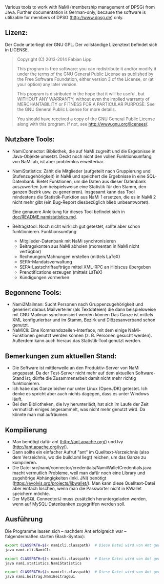 Various tools to work with NaMi (membership management of DPSG) from Java. Further documentation is German-only, because the software is utilizable for members of DPSG (http://www.dpsg.de) only.




Lizenz:
-------
Der Code unterliegt der GNU GPL. Der vollständige Lizenztext befindet sich in LICENSE.

> Copyright (C) 2013-2014 Fabian Lipp
>
> This program is free software: you can redistribute it and/or modify
> it under the terms of the GNU General Public License as published by
> the Free Software Foundation, either version 3 of the License, or
> (at your option) any later version.
>
> This program is distributed in the hope that it will be useful,
> but WITHOUT ANY WARRANTY; without even the implied warranty of
> MERCHANTABILITY or FITNESS FOR A PARTICULAR PURPOSE. See the
> GNU General Public License for more details.
>
> You should have received a copy of the GNU General Public License
> along with this program. If not, see <http://www.gnu.org/licenses/>.


Nutzbare Tools:
---------------
* NamiConnector: Bibliothek, die auf NaMi zugreift und die Ergebnisse in Java-Objekte umsetzt. Deckt noch nicht den vollen Funktionsumfang von NaMi ab, ist aber problemlos erweiterbar.
* NamiStatistics: Zählt die Mitglieder (aufgeteilt nach Gruppierung und Stufenzugehörigkeit) in NaMi und speichert die Ergebnisse in eine SQL-Datenbank. Bietet Funktionen, um die Daten aus dieser Datenbank auszuwerten (um beispielsweise eine Statistik für den Stamm, den ganzen Bezirk usw. zu generieren). Insgesamt kann das Tool mindestens die Statistik-Funktion aus NaMi 1 ersetzen, die es in NaMi 2 nicht mehr gibt (ein Bug-Report diesbezüglich blieb unbeantwortet).

  Eine genauere Anleitung für dieses Tool befindet sich in
  [doc/README.namistatistics.md](doc/README.namistatistics.md).
* Beitragstool: Noch nicht wirklich gut getestet, sollte aber schon funktionieren. Funktionsumfang:
  - Mitglieder-Datenbank mit NaMi synchronisieren
  - Beitragskonten aus NaMi abholen (momentan in NaMi nicht verfügbar)
  - Rechnungen/Mahnungen erstellen (mittels LaTeX)
  - SEPA-Mandatsverwaltung
  - SEPA-Lastschriftaufträge mittel XML-RPC an Hibiscus übergeben
  - Prenotifications erzeugen (mittels LaTeX)
  - Kündigungen vormerken


Begonnene Tools:
----------------
* Nami2Mailman: Sucht Personen nach Gruppenzugehörigkeit und generiert daraus Mailverteiler (als Textdateien) die dann beispielsweise mit GNU Mailman synchronisiert werden können
Das Ganze ist mittels XML konfigurierbar und im Stamm, Bezirk und Diözesanverband schon genutzt.
* NaMiCli: Eine Kommandozeilen-Interface, mit dem einige NaMi-Funktionen genutzt werden können (z. B. Personen gesucht werden). Außerdem kann auch hieraus das Statistik-Tool genutzt werden.



Bemerkungen zum aktuellen Stand:
--------------------------------
* Die Software ist mittlerweile an den Produktiv-Server von NaMi angepasst. Da
  der Test-Server nicht mehr auf dem aktuellen Software-Stand ist, dürfte die
  Zusammenarbeit damit nicht mehr richtig funktionieren.
* Ich habe das Ganze bisher nur unter Linux (OpenJDK) getestet.
  Ich denke es spricht aber auch nichts dagegen, dass es unter Windows läuft.
* Bei den Bibliotheken, die Ivy herunterlädt, hat sich im Laufe der Zeit
  vermutlich einiges angesammelt, was nicht mehr genutzt wird. Da könnte man
  mal aufräumen.



Kompilierung
------------
* Man benötigt dafür ant (http://ant.apache.org/) und Ivy (http://ant.apache.org/ivy/).
* Dann sollte ein einfacher Aufruf "ant" im Quelltext-Verzeichnis (also dem Verzeichnis, wo die build.xml liegt) reichen, um das Ganze zu kompilieren.
* Die Datei src/nami/connector/credentials/NamiWalletCredentials.java macht vermutlich Probleme, weil man dafür noch eine Library und zugehörige Abhängigkeiten (inkl. JNI) benötigt (https://evolvis.org/projects/libwallet/). Man kann diese Quelltext-Datei aber einfach löschen, wenn man die Passwörter nicht in KWallet speichern möchte.
* Der MySQL Connector/J muss zusätzlich heruntergeladen werden, wenn auf MySQL-Datenbanken zugegriffen werden soll.



Ausführung
----------
Die Programme lassen sich – nachdem Ant erfolgreich war – folgendermaßen starten (Bash-Syntax):
```bash
export CLASSPATH=$(< namicli.classpath)  # Diese Datei wird von Ant generiert
java nami.cli.NamiCli
```

```bash
export CLASSPATH=$(< namicli.classpath)  # Diese Datei wird von Ant generiert
java nami.statistics.NamiStatistics
```

```bash
export CLASSPATH=$(< namicli.classpath)  # Diese Datei wird von Ant generiert
java nami.beitrag.NamiBeitragGui
```

<!---
Benutzte Java-Libraries (unvollständig, muss aktualisiert werden):
------------------------------------------------------------------
- Apache HttpComponents
http://hc.apache.org/

- google-gson
http://code.google.com/p/google-gson/

- JDOM 2
http://www.jdom.org/

- MySQL Connector/J
http://dev.mysql.com/downloads/connector/j/
-->



